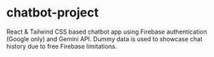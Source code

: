 # chatbot-project
React &amp; Tailwind CSS based chatbot app using Firebase authentication (Google only) and Gemini API. Dummy data is used to showcase chat history due to free Firebase limitations.

